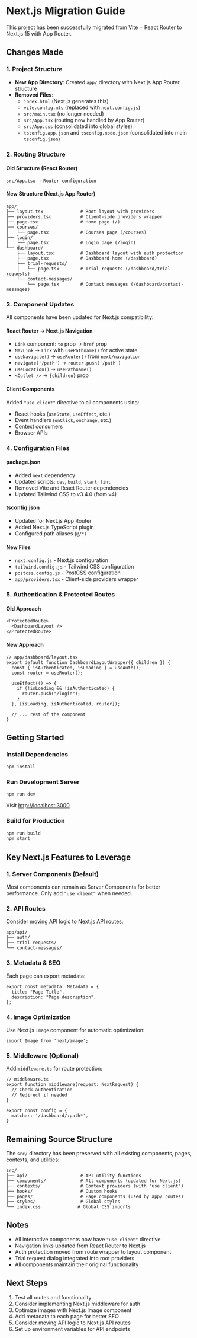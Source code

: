 # Next.js Migration Guide

This project has been successfully migrated from Vite + React Router to Next.js 15 with App Router.

## Changes Made

### 1. Project Structure
- **New App Directory**: Created `app/` directory with Next.js App Router structure
- **Removed Files**:
  - `index.html` (Next.js generates this)
  - `vite.config.mts` (replaced with `next.config.js`)
  - `src/main.tsx` (no longer needed)
  - `src/App.tsx` (routing now handled by App Router)
  - `src/App.css` (consolidated into global styles)
  - `tsconfig.app.json` and `tsconfig.node.json` (consolidated into main `tsconfig.json`)

### 2. Routing Structure

#### Old Structure (React Router)
```
src/App.tsx → Router configuration
```

#### New Structure (Next.js App Router)
```
app/
├── layout.tsx              # Root layout with providers
├── providers.tsx           # Client-side providers wrapper
├── page.tsx                # Home page (/)
├── courses/
│   └── page.tsx            # Courses page (/courses)
├── login/
│   └── page.tsx            # Login page (/login)
└── dashboard/
    ├── layout.tsx          # Dashboard layout with auth protection
    ├── page.tsx            # Dashboard home (/dashboard)
    ├── trial-requests/
    │   └── page.tsx        # Trial requests (/dashboard/trial-requests)
    └── contact-messages/
        └── page.tsx        # Contact messages (/dashboard/contact-messages)
```

### 3. Component Updates

All components have been updated for Next.js compatibility:

#### React Router → Next.js Navigation
- `Link` component: `to` prop → `href` prop
- `NavLink` → `Link` with `usePathname()` for active state
- `useNavigate()` → `useRouter()` from `next/navigation`
- `navigate('/path')` → `router.push('/path')`
- `useLocation()` → `usePathname()`
- `<Outlet />` → `{children}` prop

#### Client Components
Added `"use client"` directive to all components using:
- React hooks (`useState`, `useEffect`, etc.)
- Event handlers (`onClick`, `onChange`, etc.)
- Context consumers
- Browser APIs

### 4. Configuration Files

#### package.json
- Added `next` dependency
- Updated scripts: `dev`, `build`, `start`, `lint`
- Removed Vite and React Router dependencies
- Updated Tailwind CSS to v3.4.0 (from v4)

#### tsconfig.json
- Updated for Next.js App Router
- Added Next.js TypeScript plugin
- Configured path aliases (`@/*`)

#### New Files
- `next.config.js` - Next.js configuration
- `tailwind.config.js` - Tailwind CSS configuration
- `postcss.config.js` - PostCSS configuration
- `app/providers.tsx` - Client-side providers wrapper

### 5. Authentication & Protected Routes

#### Old Approach
```tsx
<ProtectedRoute>
  <DashboardLayout />
</ProtectedRoute>
```

#### New Approach
```tsx
// app/dashboard/layout.tsx
export default function DashboardLayoutWrapper({ children }) {
  const { isAuthenticated, isLoading } = useAuth();
  const router = useRouter();

  useEffect(() => {
    if (!isLoading && !isAuthenticated) {
      router.push("/login");
    }
  }, [isLoading, isAuthenticated, router]);

  // ... rest of the component
}
```

## Getting Started

### Install Dependencies
```bash
npm install
```

### Run Development Server
```bash
npm run dev
```

Visit [http://localhost:3000](http://localhost:3000)

### Build for Production
```bash
npm run build
npm start
```

## Key Next.js Features to Leverage

### 1. Server Components (Default)
Most components can remain as Server Components for better performance. Only add `"use client"` when needed.

### 2. API Routes
Consider moving API logic to Next.js API routes:
```
app/api/
├── auth/
├── trial-requests/
└── contact-messages/
```

### 3. Metadata & SEO
Each page can export metadata:
```tsx
export const metadata: Metadata = {
  title: "Page Title",
  description: "Page description",
};
```

### 4. Image Optimization
Use Next.js `Image` component for automatic optimization:
```tsx
import Image from 'next/image';
```

### 5. Middleware (Optional)
Add `middleware.ts` for route protection:
```tsx
// middleware.ts
export function middleware(request: NextRequest) {
  // Check authentication
  // Redirect if needed
}

export const config = {
  matcher: '/dashboard/:path*',
}
```

## Remaining Source Structure

The `src/` directory has been preserved with all existing components, pages, contexts, and utilities:

```
src/
├── api/                    # API utility functions
├── components/             # All components (updated for Next.js)
├── contexts/               # Context providers (with "use client")
├── hooks/                  # Custom hooks
├── pages/                  # Page components (used by app/ routes)
├── styles/                 # Global styles
└── index.css              # Global CSS imports
```

## Notes

- All interactive components now have `"use client"` directive
- Navigation links updated from React Router to Next.js
- Auth protection moved from route wrapper to layout component
- Trial request dialog integrated into root providers
- All components maintain their original functionality

## Next Steps

1. Test all routes and functionality
2. Consider implementing Next.js middleware for auth
3. Optimize images with Next.js Image component
4. Add metadata to each page for better SEO
5. Consider moving API logic to Next.js API routes
6. Set up environment variables for API endpoints
